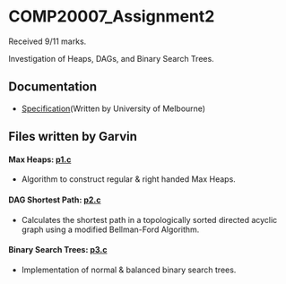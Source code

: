 # COMP20007_Assignment2
Received 9/11 marks.

Investigation of Heaps, DAGs, and Binary Search Trees.

## Documentation
- [Specification](https://github.com/garviin/COMP20007_Assignment2/blob/master/AssignmentSpec.pdf)(Written by University of Melbourne)

## Files written by Garvin
#### Max Heaps: [p1.c](https://github.com/garviin/COMP20007_Assignment2/blob/master/p1.c)
- Algorithm to construct regular & right handed Max Heaps.
#### DAG Shortest Path: [p2.c](https://github.com/garviin/COMP20007_Assignment2/blob/master/p2.c)
- Calculates the shortest path in a topologically sorted directed acyclic graph using a modified Bellman-Ford Algorithm.
#### Binary Search Trees: [p3.c](https://github.com/garviin/COMP20007_Assignment2/blob/master/p3.c)
- Implementation of normal & balanced binary search trees.

